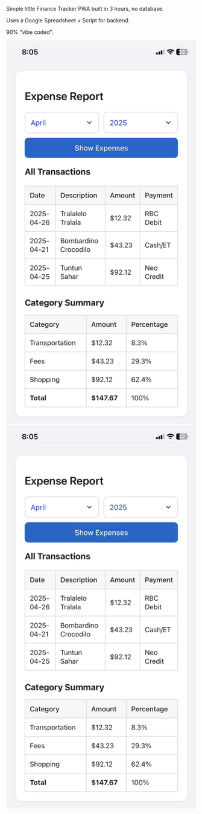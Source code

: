 Simple little Finance Tracker PWA built in 3 hours, no database.

Uses a Google Spreadsheet + Script for backend.

90% "vibe coded".

![](https://github.com/biponroy47/finance_tracker/blob/main/eg2.jpg)
![](https://github.com/biponroy47/finance_tracker/blob/main/eg2.jpg)
